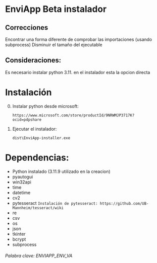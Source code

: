 # EnviApp Beta instalador

## Correcciones

Encontrar una forma diferente de comprobar las importaciones (usando subprocess)
Disminuir el tamaño del ejecutable

## Consideraciones:

Es necesario instalar python 3.11. en el instalador esta la opcion directa

# Instalación

0. Instalar python desde microsoft: 

    `https://www.microsoft.com/store/productId/9NRWMJP3717K?ocid=pdpshare`

1. Ejecutar el instalador:

    `dist\EnviApp-installer.exe`

# Dependencias:

* Python instalado (3.11.9 utilizado en la creacion)
* pyautogui
* win32api
* time
* datetime
* cv2
* pytesseract
    ```Instalación de pytesseract: https://github.com/UB-Mannheim/tesseract/wiki```
* re
* csv
* os
* json
* tkinter
* bcrypt
* subprocess

###### Palabra clave: ENVIAPP_ENV_VA